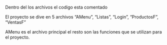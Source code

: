 Dentro del los archivos el codigo esta comentado

El proyecto se dive en 5 archivos “AMenu”, “Listas”,  “Login”, “ProductosF”, “VentasF”

AMenu es el archivo principal el resto son las funciones que se utilizan para el proyecto.

